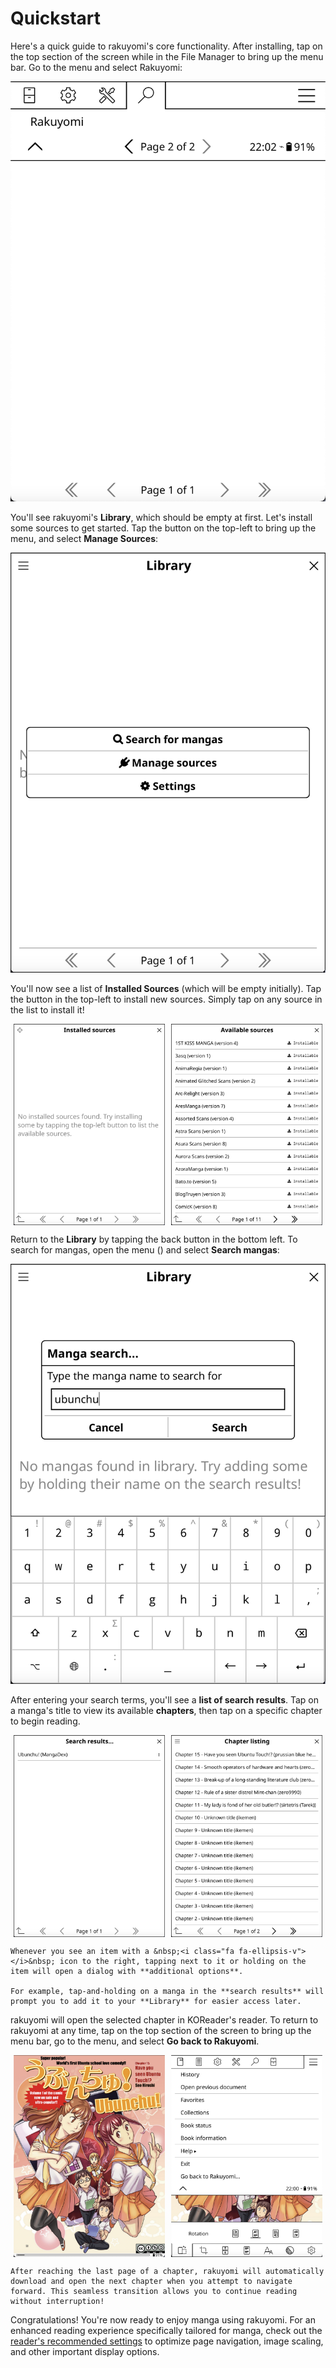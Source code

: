 # Quickstart

Here's a quick guide to rakuyomi's core functionality. After installing, tap on the top section of the screen while in the File Manager to bring up the menu bar. Go to the <i class="fa fa-search"></i> menu and select Rakuyomi:

<div style="text-align: center">
    <img src="./images/open-rakuyomi.png" alt="open rakuyomi" style="max-height: 70vh"/>
</div>

You'll see rakuyomi's **Library**, which should be empty at first. Let's install some sources to get started. Tap the <i class="fa fa-bars"></i> button on the top-left to bring up the menu, and select **Manage Sources**:

<div style="text-align: center">
    <img src="./images/library-view-menu.png" alt="library view menu" style="max-height: 70vh"/>
</div>

You'll now see a list of **Installed Sources** (which will be empty initially). Tap the <i class="fa fa-plus"></i> button in the top-left to install new sources. Simply tap on any source in the list to install it!

<div style="display: flex; justify-content: center; gap: 10px;">
    <img src="./images/empty-installed-sources.png" alt="empty installed sources" width="48%" style="max-height: 70vh"/>
    <img src="./images/available-sources.png" alt="available sources" width="48%" style="max-height: 70vh"/>
</div>

Return to the **Library** by tapping the back button in the bottom left. To search for mangas, open the menu (<i class="fa fa-bars"></i>) and select **Search mangas**:

<div style="text-align: center">
    <img src="./images/manga-search.png" alt="library view menu" style="max-height: 70vh"/>
</div>

After entering your search terms, you'll see a **list of search results**. Tap on a manga's title to view its available **chapters**, then tap on a specific chapter to begin reading.

<div style="display: flex; justify-content: center; gap: 10px;">
    <img src="./images/search-results.png" alt="search results" width="48%" style="max-height: 70vh"/>
    <img src="./images/chapter-listing.png" alt="chapter listing" width="48%" style="max-height: 70vh"/>
</div>

```admonish tip
Whenever you see an item with a &nbsp;<i class="fa fa-ellipsis-v"></i>&nbsp; icon to the right, tapping next to it or holding on the item will open a dialog with **additional options**.

For example, tap-and-holding on a manga in the **search results** will prompt you to add it to your **Library** for easier access later.
```

rakuyomi will open the selected chapter in KOReader's reader. To return to rakuyomi at any time, tap on the top section of the screen to bring up the menu bar, go to the <i class="fa fa-bars"></i> menu, and select **Go back to Rakuyomi**.

<div style="display: flex; justify-content: center; gap: 10px;">
    <img src="./images/manga-reader.png" alt="manga reader view" width="48%" style="max-height: 70vh"/>
    <img src="./images/go-back-to-rakuyomi.png" alt="go back to rakuyomi option" width="48%" style="max-height: 70vh"/>
</div>

```admonish tip
After reaching the last page of a chapter, rakuyomi will automatically download and open the next chapter when you attempt to navigate forward. This seamless transition allows you to continue reading without interruption!
```

Congratulations! You're now ready to enjoy manga using rakuyomi. For an enhanced reading experience specifically tailored for manga, check out the [reader's recommended settings](./reader-recommended-settings/) to optimize page navigation, image scaling, and other important display options.
